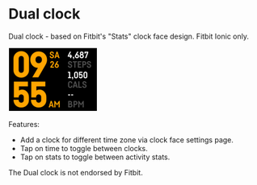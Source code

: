 # Dual clock
Dual clock - based on Fitbit's "Stats" clock face design. Fitbit Ionic only.

![](Screenshot-1.png)

Features: 
- Add a clock for different time zone via clock face settings page. 
- Tap on time to toggle between clocks. 
- Tap on stats to toggle between activity stats.

The Dual clock is not endorsed by Fitbit.

